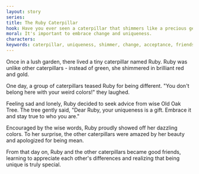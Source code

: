 ```yaml
---
layout: story
series: 
title: The Ruby Caterpillar
hook: Have you ever seen a caterpillar that shimmers like a precious gem?
moral: It's important to embrace change and uniqueness.
characters: 
keywords: caterpillar, uniqueness, shimmer, change, acceptance, friendship, garden, kindness, beauty, colorful
---
```


Once in a lush garden, there lived a tiny caterpillar named Ruby. Ruby was unlike other caterpillars - instead of green, she shimmered in brilliant red and gold.

One day, a group of caterpillars teased Ruby for being different. "You don't belong here with your weird colors!" they laughed.

Feeling sad and lonely, Ruby decided to seek advice from wise Old Oak Tree. The tree gently said, "Dear Ruby, your uniqueness is a gift. Embrace it and stay true to who you are."

Encouraged by the wise words, Ruby proudly showed off her dazzling colors. To her surprise, the other caterpillars were amazed by her beauty and apologized for being mean.

From that day on, Ruby and the other caterpillars became good friends, learning to appreciate each other's differences and realizing that being unique is truly special.
